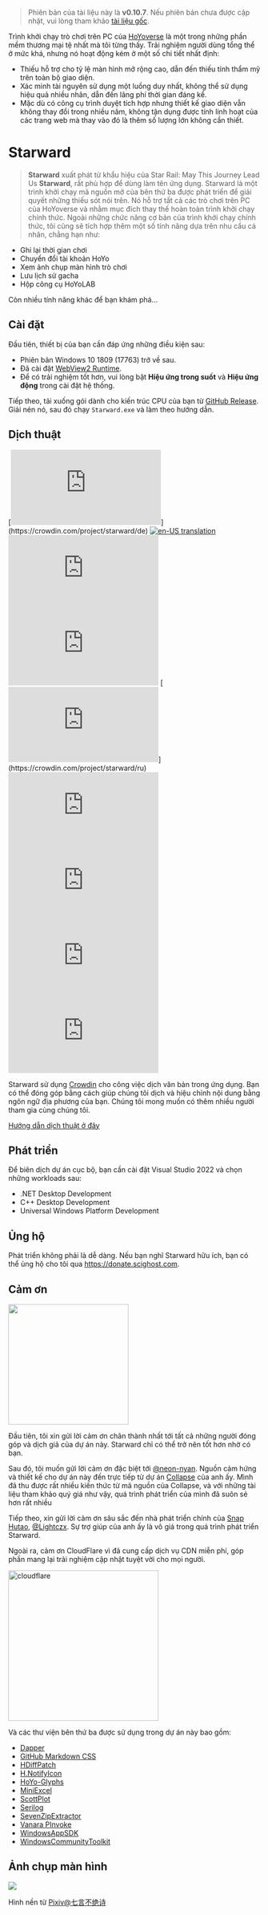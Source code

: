 > Phiên bản của tài liệu này là **v0.10.7**. Nếu phiên bản chưa được cập nhật, vui lòng tham khảo [tài liệu gốc](../README.md).

Trình khởi chạy trò chơi trên PC của [HoYoverse](https://www.hoyoverse.com) là một trong những phần mềm thương mại tệ nhất mà tôi từng thấy. Trải nghiệm người dùng tổng thể ở mức khá, nhưng nó hoạt động kém ở một số chi tiết nhất định:

- Thiếu hỗ trợ cho tỷ lệ màn hình mở rộng cao, dẫn đến thiếu tính thẩm mỹ trên toàn bộ giao diện.
- Xác minh tài nguyên sử dụng một luồng duy nhất, không thể sử dụng hiệu quả nhiều nhân, dẫn đến lãng phí thời gian đáng kể.
- Mặc dù có công cụ trình duyệt tích hợp nhưng thiết kế giao diện vẫn không thay đổi trong nhiều năm, không tận dụng được tính linh hoạt của các trang web mà thay vào đó là thêm số lượng lớn không cần thiết.

# Starward

> **Starward** xuất phát từ khẩu hiệu của Star Rail: May This Journey Lead Us **Starward**, rất phù hợp để dùng làm tên ứng dụng.
Starward là một trình khởi chạy mã nguồn mở của bên thứ ba được phát triển để giải quyết những thiếu sót nói trên. Nó hỗ trợ tất cả các trò chơi 
trên PC của HoYoverse và nhằm mục đích thay thế hoàn toàn trình khởi chạy chính thức. Ngoài những chức năng cơ bản của trình khởi chạy chính thức, tôi cũng sẽ tích hợp thêm một số tính năng dựa trên nhu cầu cá nhân, chẳng hạn như:

- Ghi lại thời gian chơi
- Chuyển đổi tài khoản HoYo
- Xem ảnh chụp màn hình trò chơi
- Lưu lịch sử gacha
- Hộp công cụ HoYoLAB

Còn nhiều tính năng khác để bạn khám phá...

## Cài đặt

Đầu tiên, thiết bị của bạn cần đáp ứng những điều kiện sau:

- Phiên bản Windows 10 1809 (17763) trở về sau.
- Đã cài đặt [WebView2 Runtime](https://developer.microsoft.com/microsoft-edge/webview2).
- Để có trải nghiệm tốt hơn, vui lòng bật **Hiệu ứng trong suốt** và **Hiệu ứng động** trong cài đặt hệ thống.

Tiếp theo, tải xuống gói dành cho kiến ​​trúc CPU của bạn từ [GitHub Release](https://github.com/Scighost/Starward/releases). Giải nén nó, sau đó chạy `Starward.exe` và làm theo hướng dẫn.

## Dịch thuật

[![de-DE translation](https://img.shields.io/badge/dynamic/json?color=blue&label=de-DE&style=flat&logo=crowdin&query=%24.progress[?(@.data.languageId==%27de%27)].data.translationProgress&url=https%3A%2F%2Fbadges.awesome-crowdin.com%2Fstats-15878835-595799.json)](https://crowdin.com/project/starward/de)
[![en-US translation](https://img.shields.io/badge/any_text-100%25-blue?logo=crowdin&label=en-US)](https://crowdin.com/project/starward)
[![ja-JP translation](<https://img.shields.io/badge/dynamic/json?color=blue&label=ja-JP&style=flat&logo=crowdin&query=%24.progress[?(@.data.languageId==%27ja%27)].data.translationProgress&url=https%3A%2F%2Fbadges.awesome-crowdin.com%2Fstats-15878835-595799.json>)](https://crowdin.com/project/starward/ja)
[![ko-KR translation](<https://img.shields.io/badge/dynamic/json?color=blue&label=ko-KR&style=flat&logo=crowdin&query=%24.progress[?(@.data.languageId==%27ko%27)].data.translationProgress&url=https%3A%2F%2Fbadges.awesome-crowdin.com%2Fstats-15878835-595799.json>)](https://crowdin.com/project/starward/ko)
[![ru-RU translation](https://img.shields.io/badge/dynamic/json?color=blue&label=ru-RU&style=flat&logo=crowdin&query=%24.progress[?(@.data.languageId==%27ru%27)].data.translationProgress&url=https%3A%2F%2Fbadges.awesome-crowdin.com%2Fstats-15878835-595799.json)](https://crowdin.com/project/starward/ru)
[![th-TH translation](<https://img.shields.io/badge/dynamic/json?color=blue&label=th-TH&style=flat&logo=crowdin&query=%24.progress[?(@.data.languageId==%27th%27)].data.translationProgress&url=https%3A%2F%2Fbadges.awesome-crowdin.com%2Fstats-15878835-595799.json>)](https://crowdin.com/project/starward/th)
[![vi-VN translation](<https://img.shields.io/badge/dynamic/json?color=blue&label=vi-VN&style=flat&logo=crowdin&query=%24.progress[?(@.data.languageId==%27vi%27)].data.translationProgress&url=https%3A%2F%2Fbadges.awesome-crowdin.com%2Fstats-15878835-595799.json>)](https://crowdin.com/project/starward/vi)
[![zh-CN translation](<https://img.shields.io/badge/dynamic/json?color=blue&label=zh-CN&style=flat&logo=crowdin&query=%24.progress[?(@.data.languageId==%27zh-CN%27)].data.translationProgress&url=https%3A%2F%2Fbadges.awesome-crowdin.com%2Fstats-15878835-595799.json>)](https://crowdin.com/project/starward/zh-CN)
[![zh-TW translation](<https://img.shields.io/badge/dynamic/json?color=blue&label=zh-TW&style=flat&logo=crowdin&query=%24.progress[?(@.data.languageId==%27zh-TW%27)].data.translationProgress&url=https%3A%2F%2Fbadges.awesome-crowdin.com%2Fstats-15878835-595799.json>)](https://crowdin.com/project/starward/zh-TW)

Starward sử dụng [Crowdin](https://crowdin.com/project/starward) cho công việc dịch văn bản trong ứng dụng. Bạn có thể đóng góp bằng cách giúp chúng tôi dịch và hiệu chỉnh nội dung bằng ngôn ngữ địa phương của bạn. Chúng tôi mong muốn có thêm nhiều người tham gia cùng chúng tôi.

[Hướng dẫn dịch thuật ở đây](./docs/Localization.md)

## Phát triển

Để biên dịch dự án cục bộ, bạn cần cài đặt Visual Studio 2022 và chọn những workloads sau:

- .NET Desktop Development
- C++ Desktop Development
- Universal Windows Platform Development

## Ủng hộ

Phát triển không phải là dễ dàng. Nếu bạn nghĩ Starward hữu ích, bạn có thể ủng hộ cho tôi qua https://donate.scighost.com.

## Cảm ơn

<picture>
    <source srcset="https://github.com/Scighost/Starward/assets/61003590/9d369ec3-ab7c-408f-88c2-11bfe4453208" type="image/avif" />
    <img src="https://github.com/Scighost/Starward/assets/61003590/44552992-e2c5-451f-9c2a-73176e8e4e93" width="240px" />
</picture>

Đầu tiên, tôi xin gửi lời cảm ơn chân thành nhất tới tất cả những người đóng góp và dịch giả của dự án này. Starward chỉ có thể trở nên tốt hơn nhờ có bạn.

Sau đó, tôi muốn gửi lời cảm ơn đặc biệt tới [@neon-nyan](https://github.com/neon-nyan). Nguồn cảm hứng và thiết kế cho dự án này đến trực tiếp từ dự án [Collapse](https://github.com/neon-nyan/Collapse) của anh ấy. Mình đã thu được rất nhiều kiến ​​thức từ mã nguồn của Collapse, và với những tài liệu tham khảo quý giá như vậy, quá trình phát triển của mình đã suôn sẻ hơn rất nhiều

Tiếp theo, xin gửi lời cảm ơn sâu sắc đến nhà phát triển chính của [Snap Hutao](https://github.com/DGP-Studio/Snap.Hutao), [@Lightczx](https://github.com/Lightczx). Sự trợ giúp của anh ấy là vô giá trong quá trình phát triển Starward.

Ngoài ra, cảm ơn CloudFlare vì đã cung cấp dịch vụ CDN miễn phí, góp phần mang lại trải nghiệm cập nhật tuyệt vời cho mọi người.

<img alt="cloudflare" width="300px" src="https://user-images.githubusercontent.com/61003590/246605903-f19b5ae7-33f8-41ac-8130-6d0069fde27a.png" />

Và các thư viện bên thứ ba được sử dụng trong dự án này bao gồm:

- [Dapper](https://github.com/DapperLib/Dapper)
- [GitHub Markdown CSS](https://github.com/sindresorhus/github-markdown-css)
- [HDiffPatch](https://github.com/sisong/HDiffPatch)
- [H.NotifyIcon](https://github.com/HavenDV/H.NotifyIcon)
- [HoYo-Glyphs](https://github.com/SpeedyOrc-C/HoYo-Glyphs)
- [MiniExcel](https://github.com/mini-software/MiniExcel)
- [ScottPlot](https://github.com/ScottPlot/ScottPlot)
- [Serilog](https://github.com/serilog/serilog)
- [SevenZipExtractor](https://github.com/adoconnection/SevenZipExtractor)
- [Vanara PInvoke](https://github.com/dahall/Vanara)
- [WindowsAppSDK](https://github.com/microsoft/WindowsAppSDK)
- [WindowsCommunityToolkit](https://github.com/CommunityToolkit/WindowsCommunityToolkit)

## Ảnh chụp màn hình

<picture>
    <source srcset="https://github.com/phucho0237/Starward/assets/88989555/c31fd567-941a-414e-85fc-1b6ef3c0605d" type="image/avif" />
    <img src="https://github.com/phucho0237/Starward/assets/88989555/c31fd567-941a-414e-85fc-1b6ef3c0605d" />
</picture>

Hình nền từ [Pixiv@七言不绝诗](https://www.pixiv.net/artworks/113506129)
